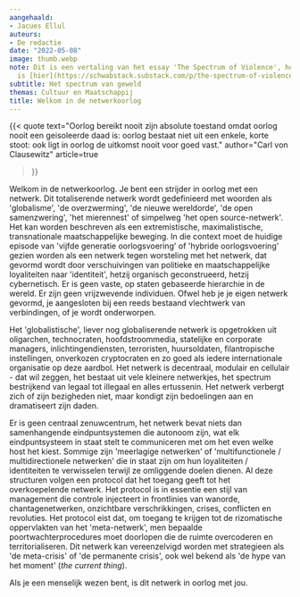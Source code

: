 ```yaml
---
aangehaald:
- Jacues Ellul
auteurs:
- De redactie
date: "2022-05-08"
image: thumb.webp
note: Dit is een vertaling van het essay 'The Spectrum of Violence', het origineel
  is [hier](https://schwabstack.substack.com/p/the-spectrum-of-violence) te lezen.
subtitle: Het spectrum van geweld
themas: Cultuur en Maatschappij
title: Welkom in de netwerkoorlog
---
```


{{< quote
	text="Oorlog bereikt nooit zijn absolute toestand omdat oorlog nooit een geisoleerde daad is: oorlog bestaat niet uit een enkele, korte stoot: ook ligt in oorlog de uitkomst nooit voor goed vast."
	author="Carl von Clausewitz"
	article=true
>}}

Welkom in de netwerkoorlog. Je bent een strijder in oorlog met een netwerk. Dit totaliserende netwerk wordt gedefinieerd met woorden als 'globalisme', 'de overzwerming', 'de nieuwe wereldorde', 'de open samenzwering', 'het mierennest' of simpelweg 'het open source-netwerk'. Het kan worden beschreven als een extremistische, maximalistische, transnationale maatschappelijke beweging. In die context moet de huidige episode van 'vijfde generatie oorlogsvoering' of 'hybride oorlogsvoering'  gezien worden als een netwerk tegen worsteling met het netwerk, dat gevormd wordt door verschuivingen van politieke en maatschappelijke loyaliteiten naar 'identiteit', hetzij organisch geconstrueerd, hetzij cybernetisch. Er is geen vaste, op staten gebaseerde hierarchie in de wereld. Er zijn geen vrijzwevende individuen. Ofwel heb je je eigen netwerk gevormd, je aangesloten bij een reeds bestaand vlechtwerk van verbindingen, of je wordt onderworpen.

Het 'globalistische', liever nog globaliserende netwerk is opgetrokken uit oligarchen, technocraten, hoofdstroommedia, statelijke en corporate managers, inlichtingendiensten, terroristen, huursoldaten, filantropische instellingen, onverkozen cryptocraten en zo goed als iedere internationale organisatie op deze aardbol. Het netwerk is decentraal, modulair en cellulair - dat wil zeggen, het bestaat uit vele kleinere netwerkjes, het spectrum bestrijkend van legaal tot illegaal en alles ertussenin. Het netwerk verbergt zich of zijn bezigheden niet, maar kondigt zijn bedoelingen aan en dramatiseert zijn daden.

Er is geen centraal zenuwcentrum, het netwerk bevat niets dan samenhangende eindpuntsystemen die autonoom zijn, wat elk eindpuntsysteem in staat stelt te communiceren met om het even welke host het kiest. Sommige zijn 'meerlagige netwerken' of 'multifunctionele / multidirectionele netwerken' die in staat zijn om hun loyaliteiten / identiteiten te verwisselen terwijl ze omliggende doelen dienen. Al deze structuren volgen een protocol dat het toegang geeft tot het overkoepelende netwerk. Het protocol is in essentie een stijl van management die controle injecteert in frontlinies van wanorde, chantagenetwerken, onzichtbare verschrikkingen, crises, conflicten en revoluties. Het protocol eist dat, om toegang te krijgen tot de rizomatische oppervlakten van het 'meta-netwerk', men bepaalde poortwachterprocedures moet doorlopen die de ruimte overcoderen en territorialiseren. Dit netwerk kan vereenzelvigd worden met strategieen als 'de meta-crisis' of 'de permanente crisis', ook wel bekend als 'de hype van het moment' (_the current thing_).

Als je een menselijk wezen bent, is dit netwerk in oorlog met jou.
